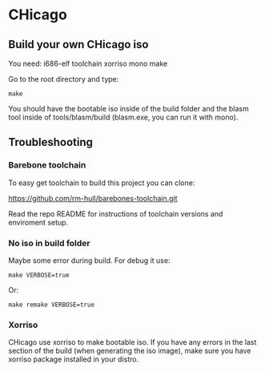 # CHicago

## Build your own CHicago iso

You need:
	i686-elf toolchain
	xorriso
	mono
	make

Go to the root directory and type:

```
make
```

You should have the bootable iso inside of the build folder and the blasm tool inside of tools/blasm/build (blasm.exe, you can run it with mono).

## Troubleshooting

### Barebone toolchain

To easy get toolchain to build this project you can clone:

https://github.com/rm-hull/barebones-toolchain.git

Read the repo README for instructions of toolchain versions and enviroment setup.

### No iso in build folder

Maybe some error during build. For debug it use:

```
make VERBOSE=true
```

Or:

```
make remake VERBOSE=true
```

### Xorriso

CHicago use xorriso to make bootable iso.
If you have any errors in the last section of the build (when generating the iso image), make sure you have xorriso package installed in your distro.

